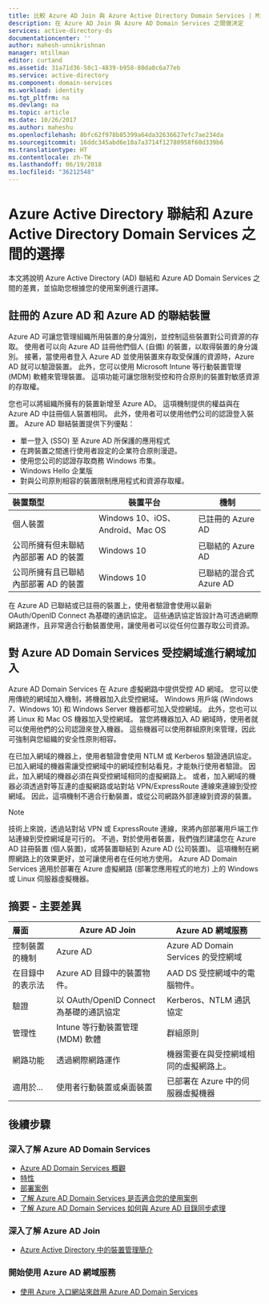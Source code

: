 ```yaml
---
title: 比較 Azure AD Join 與 Azure Active Directory Domain Services | Microsoft Docs
description: 在 Azure AD Join 與 Azure AD Domain Services 之間做決定
services: active-directory-ds
documentationcenter: ''
author: mahesh-unnikrishnan
manager: mtillman
editor: curtand
ms.assetid: 31a71d36-58c1-4839-b958-80da0c6a77eb
ms.service: active-directory
ms.component: domain-services
ms.workload: identity
ms.tgt_pltfrm: na
ms.devlang: na
ms.topic: article
ms.date: 10/26/2017
ms.author: maheshu
ms.openlocfilehash: 8bfc62f978b85399a64da32636627efc7ae234da
ms.sourcegitcommit: 16ddc345abd6e10a7a3714f12780958f60d339b6
ms.translationtype: HT
ms.contentlocale: zh-TW
ms.lasthandoff: 06/19/2018
ms.locfileid: "36212548"
---
```

# <a name="choose-between-azure-active-directory-join-and-azure-active-directory-domain-services"></a>Azure Active Directory 聯結和 Azure Active Directory Domain Services 之間的選擇
本文將說明 Azure Active Directory (AD) 聯結和 Azure AD Domain Services 之間的差異，並協助您根據您的使用案例進行選擇。

## <a name="azure-ad-registered-and-azure-ad-joined-devices"></a>註冊的 Azure AD 和 Azure AD 的聯結裝置
Azure AD 可讓您管理組織所用裝置的身分識別，並控制這些裝置對公司資源的存取。 使用者可以向 Azure AD 註冊他們個人 (自備) 的裝置，以取得裝置的身分識別。 接著，當使用者登入 Azure AD 並使用裝置來存取受保護的資源時，Azure AD 就可以驗證裝置。 此外，您可以使用 Microsoft Intune 等行動裝置管理 (MDM) 軟體來管理裝置。 這項功能可讓您限制受控和符合原則的裝置對敏感資源的存取權。

您也可以將組織所擁有的裝置新增至 Azure AD。 這項機制提供的權益與在 Azure AD 中註冊個人裝置相同。 此外，使用者可以使用他們公司的認證登入裝置。 Azure AD 聯結裝置提供下列優點：
* 單一登入 (SSO) 至 Azure AD 所保護的應用程式
* 在跨裝置之間進行使用者設定的企業符合原則漫遊。
* 使用您公司的認證存取商務 Windows 市集。
* Windows Hello 企業版
* 對與公司原則相容的裝置限制應用程式和資源存取權。

| **裝置類型** | **裝置平台** | **機制** |
|:---| --- | --- |
| 個人裝置 | Windows 10、iOS、Android、Mac OS | 已註冊的 Azure AD |
| 公司所擁有但未聯結內部部署 AD 的裝置 | Windows 10 | 已聯結的 Azure AD |
| 公司所擁有且已聯結內部部署 AD 的裝置 | Windows 10 | 已聯結的混合式 Azure AD |

在 Azure AD 已聯結或已註冊的裝置上，使用者驗證會使用以最新 OAuth/OpenID Connect 為基礎的通訊協定。 這些通訊協定皆設計為可透過網際網路運作，且非常適合行動裝置使用，讓使用者可以從任何位置存取公司資源。


## <a name="domain-join-to-azure-ad-domain-services-managed-domains"></a>對 Azure AD Domain Services 受控網域進行網域加入
Azure AD Domain Services 在 Azure 虛擬網路中提供受控 AD 網域。 您可以使用傳統的網域加入機制，將機器加入此受控網域。 Windows 用戶端 (Windows 7、Windows 10) 和 Windows Server 機器都可加入受控網域。 此外，您也可以將 Linux 和 Mac OS 機器加入受控網域。 當您將機器加入 AD 網域時，使用者就可以使用他們的公司認證來登入機器。 這些機器可以使用群組原則來管理，因此可強制與您組織的安全性原則相容。

在已加入網域的機器上，使用者驗證會使用 NTLM 或 Kerberos 驗證通訊協定。 已加入網域的機器需讓受控網域中的網域控制站看見，才能執行使用者驗證。 因此，加入網域的機器必須在與受控網域相同的虛擬網路上。 或者，加入網域的機器必須透過對等互連的虛擬網路或站對站 VPN/ExpressRoute 連線來連線到受控網域。 因此，這項機制不適合行動裝置，或從公司網路外部連線到資源的裝置。

> [!NOTE]
> 技術上來說，透過站對站 VPN 或 ExpressRoute 連線，來將內部部署用戶端工作站連線到受控網域是可行的。 不過，對於使用者裝置，我們強烈建議您在 Azure AD 註冊裝置 (個人裝置)，或將裝置聯結到 Azure AD (公司裝置)。 這項機制在網際網路上的效果更好，並可讓使用者在任何地方使用。 Azure AD Domain Services 適用於部署在 Azure 虛擬網路 (部署您應用程式的地方) 上的 Windows 或 Linux 伺服器虛擬機器。


## <a name="summary---key-differences"></a>摘要 - 主要差異
| **層面** | **Azure AD Join** | **Azure AD 網域服務** |
|:---| --- | --- |
| 控制裝置的機制 | Azure AD | Azure AD Domain Services 的受控網域 |
| 在目錄中的表示法 | Azure AD 目錄中的裝置物件。 | AAD DS 受控網域中的電腦物件。 |
| 驗證 | 以 OAuth/OpenID Connect 為基礎的通訊協定 | Kerberos、NTLM 通訊協定 |
| 管理性 | Intune 等行動裝置管理 (MDM) 軟體 | 群組原則 |
| 網路功能 | 透過網際網路運作 | 機器需要在與受控網域相同的虛擬網路上。|
| 適用於... | 使用者行動裝置或桌面裝置 | 已部署在 Azure 中的伺服器虛擬機器 |


## <a name="next-steps"></a>後續步驟
### <a name="learn-more-about-azure-ad-domain-services"></a>深入了解 Azure AD Domain Services
* [Azure AD Domain Services 概觀](active-directory-ds-overview.md)
* [特性](active-directory-ds-features.md)
* [部署案例](active-directory-ds-scenarios.md)
* [了解 Azure AD Domain Services 是否適合您的使用案例](active-directory-ds-comparison.md)
* [了解 Azure AD Domain Services 如何與 Azure AD 目錄同步處理](active-directory-ds-synchronization.md)

### <a name="learn-more-about-azure-ad-join"></a>深入了解 Azure AD Join
* [Azure Active Directory 中的裝置管理簡介](../active-directory/device-management-introduction.md)

### <a name="get-started-with-azure-ad-domain-services"></a>開始使用 Azure AD 網域服務
* [使用 Azure 入口網站來啟用 Azure AD Domain Services](active-directory-ds-getting-started.md)
